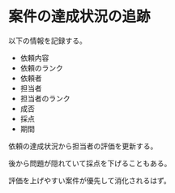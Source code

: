 # 案件の達成状況の追跡

以下の情報を記録する。

-   依頼内容
-   依頼のランク
-   依頼者
-   担当者
-   担当者のランク
-   成否
-   採点
-   期間

依頼の達成状況から担当者の評価を更新する。

後から問題が隠れていて採点を下げることもある。

評価を上げやすい案件が優先して消化されるはず。
